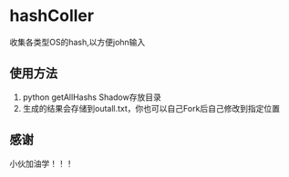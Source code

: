 # hashColler
收集各类型OS的hash,以方便john输入


## 使用方法
1. python getAllHashs Shadow存放目录
2. 生成的结果会存储到outall.txt，你也可以自己Fork后自己修改到指定位置

## 感谢
小伙加油学！！！
